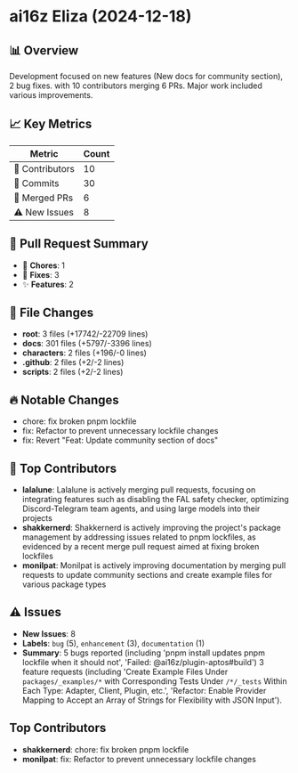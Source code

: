 # ai16z Eliza (2024-12-18)
    
## 📊 Overview
Development focused on new features (New docs for community section), 2 bug fixes. with 10 contributors merging 6 PRs. Major work included various improvements.

## 📈 Key Metrics
| Metric | Count |
|---------|--------|
| 👥 Contributors | 10 |
| 📝 Commits | 30 |
| 🔄 Merged PRs | 6 |
| ⚠️ New Issues | 8 |

## 🔄 Pull Request Summary
- 🧹 **Chores**: 1
- 🐛 **Fixes**: 3
- ✨ **Features**: 2

## 📁 File Changes
- **root**: 3 files (+17742/-22709 lines)
- **docs**: 301 files (+5797/-3396 lines)
- **characters**: 2 files (+196/-0 lines)
- **.github**: 2 files (+2/-2 lines)
- **scripts**: 2 files (+2/-2 lines)

## 🔥 Notable Changes
- chore: fix broken pnpm lockfile
- fix: Refactor to prevent unnecessary lockfile changes
- fix: Revert "Feat: Update community section of docs"

## 👥 Top Contributors
- **lalalune**: Lalalune is actively merging pull requests, focusing on integrating features such as disabling the FAL safety checker, optimizing Discord-Telegram team agents, and using large models into their projects
- **shakkernerd**: Shakkernerd is actively improving the project's package management by addressing issues related to pnpm lockfiles, as evidenced by a recent merge pull request aimed at fixing broken lockfiles
- **monilpat**: Monilpat is actively improving documentation by merging pull requests to update community sections and create example files for various package types

## ⚠️ Issues
- **New Issues**: 8
- **Labels**: `bug` (5), `enhancement` (3), `documentation` (1)
- **Summary**: 5 bugs reported (including 'pnpm install updates pnpm lockfile when it should not', 'Failed:    @ai16z/plugin-aptos#build') 3 feature requests (including 'Create Example Files Under `packages/_examples/*` with Corresponding Tests Under `/*/_tests` Within Each Type: Adapter, Client, Plugin, etc.', 'Refactor: Enable Provider Mapping to Accept an Array of Strings for Flexibility with JSON Input').

## Top Contributors
- **shakkernerd**: chore: fix broken pnpm lockfile
- **monilpat**: fix: Refactor to prevent unnecessary lockfile changes